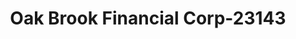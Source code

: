 ---
f_zip-code: 97045
f_state-code: OR
title: Oak Brook Financial Corp-23143
f_phone: 503-722-1010
f_city-only: Oregon City
f_address: 1594 Molalla Ave Oregon City
f_location-unique-id: '23143'
slug: oak-brook-financial-corp-23143
updated-on: '2024-05-30T13:46:58.046Z'
created-on: '2024-05-30T13:36:59.803Z'
published-on: '2024-05-30T13:54:32.469Z'
f_city-state: cms/city/oregon-city-or.md
f_company: cms/company/oak-brook-financial-corp.md
f_state: cms/state/oregon.md
layout: '[payday-loan].html'
tags: payday-loan
---